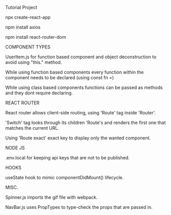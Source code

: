 Tutorial Project

npx create-react-app

npm install axios

npm install react-router-dom

COMPONENT TYPES

UserItem.js for function based component and object deconstruction to avoid using "this." method.

While using function based components every function within the component needs to be declared (using const fn =)

While using class based components functions can be passed as methods and they dont require declaring.

REACT ROUTER

React router allows client-side routing, using 'Route' tag inside 'Router'.

'Switch' tag looks through its children 'Route's and renders the first one that matches the current URL.
  
Using 'Route exact' exact key to display only the wanted component.
  
NODE JS

.env.local for keeping api keys that are not to be published.

HOOKS

useState hook to mimic componentDidMount() lifecycle.

MISC.

Spinner.js imports the gif file with webpack.

NavBar.js uses PropTypes to type-check the props that are passed in.
